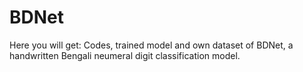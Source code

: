 # BDNet
Here you will get: Codes, trained model and own dataset of BDNet, a handwritten Bengali neumeral digit classification model.
